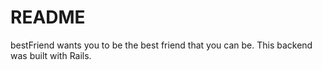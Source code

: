 # README

bestFriend wants you to be the best friend that you can be. This backend was built with Rails.
